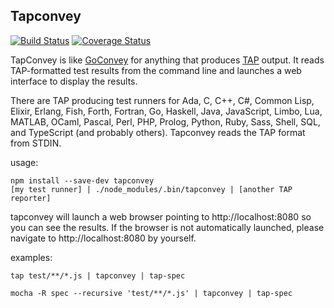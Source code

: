 ## Tapconvey

[![Build Status](https://travis-ci.org/gburgett/tapconvey.svg?branch=master)](https://travis-ci.org/gburgett/tapconvey)
[![Coverage Status](https://coveralls.io/repos/github/gburgett/tapconvey/badge.svg?branch=master)](https://coveralls.io/github/gburgett/tapconvey?branch=master)

TapConvey is like [GoConvey](https://github.com/smartystreets/goconvey) for anything that 
produces [TAP](https://testanything.org/) output.  It reads TAP-formatted test results from 
the command line and launches a web interface to display the results.

There are TAP producing test runners for Ada, C, C++, C#, Common Lisp, Elixir, Erlang, Fish,
Forth, Fortran, Go, Haskell, Java, JavaScript, Limbo, Lua, MATLAB, OCaml, Pascal, Perl, PHP, 
Prolog, Python, Ruby, Sass, Shell, SQL, and TypeScript (and probably others).  Tapconvey reads
the TAP format from STDIN.

usage:

```
npm install --save-dev tapconvey
[my test runner] | ./node_modules/.bin/tapconvey | [another TAP reporter]
```

tapconvey will launch a web browser pointing to http://localhost:8080 so you can see the results.
If the browser is not automatically launched, please navigate to http://localhost:8080 by yourself.

examples:
```
tap test/**/*.js | tapconvey | tap-spec
```

```
mocha -R spec --recursive 'test/**/*.js' | tapconvey | tap-spec
```